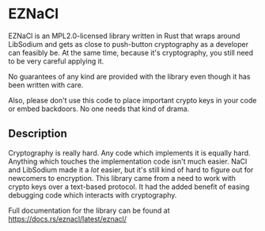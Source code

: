 
# EZNaCl

EZNaCl is an MPL2.0-licensed library written in Rust that wraps around LibSodium and gets as close to push-button cryptography as a developer can feasibly be. At the same time, because it's cryptography, you still need to be very careful applying it.

No guarantees of any kind are provided with the library even though it has been written with care.

Also, please don't use this code to place important crypto keys in your code or embed backdoors. No one needs that kind of drama.

## Description

Cryptography is really hard. Any code which implements it is equally hard. Anything which touches the implementation code isn't much easier. NaCl and LibSodium made it a *lot* easier, but it's still kind of hard to figure out for newcomers to encryption. This library came from a need to work with crypto keys over a text-based protocol. It had the added benefit of easing debugging code which interacts with cryptography. 

Full documentation for the library can be found at https://docs.rs/eznacl/latest/eznacl/

